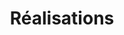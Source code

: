 ---
title: Réalisations
description: I shows only the best websites and portfolios built completely with passion, simplicity & creativity!
---